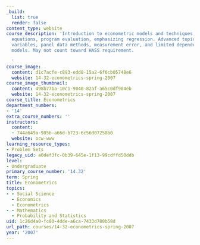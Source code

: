 ```yaml
---
_build:
  list: true
  render: false
content_type: website
course_description: 'Introduction to econometric models and techniques, simultaneous
  equations, program evaluation, emphasizing regression. Advanced topics include instrumental
  variables, panel data methods, measurement error, and limited dependent variable
  models. May not count toward HASS requirement.

  '
course_image:
  content: d1c7acfe-c893-edd8-15a2-6f6cb05748e6
  website: 14-32-econometrics-spring-2007
course_image_thumbnail:
  content: 498b77ba-10c1-9040-82af-a65c0df904eb
  website: 14-32-econometrics-spring-2007
course_title: Econometrics
department_numbers:
- '14'
extra_course_numbers: ''
instructors:
  content:
  - 744a649a-985b-a66d-b723-6c56d07258b0
  website: ocw-www
learning_resource_types:
- Problem Sets
legacy_uid: a0def3fc-0b39-645e-1f13-99cdffd50ddb
level:
- Undergraduate
primary_course_number: '14.32'
term: Spring
title: Econometrics
topics:
- - Social Science
  - Economics
  - Econometrics
- - Mathematics
  - Probability and Statistics
uid: 1c26d4a0-fc80-4dde-a6ca-7433d780b58d
url_path: courses/14-32-econometrics-spring-2007
year: '2007'
---
```


